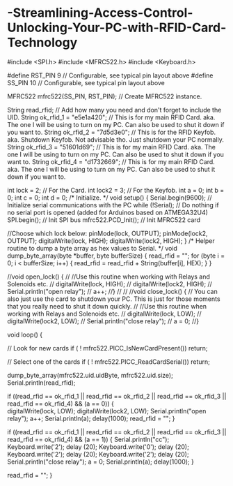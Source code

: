 # -Streamlining-Access-Control-Unlocking-Your-PC-with-RFID-Card-Technology
#include <SPI.h>
#include <MFRC522.h>
#include <Keyboard.h>

#define RST_PIN         9           // Configurable, see typical pin layout above
#define SS_PIN          10          // Configurable, see typical pin layout above

MFRC522 mfrc522(SS_PIN, RST_PIN);   // Create MFRC522 instance.

String read_rfid;                   // Add how many you need and don't forget to include the UID.
String ok_rfid_1 = "e5e1a420";      // This is for my main RFID Card. aka. The one I will be using to turn on my PC. Can also be used to shut it down if you want to.
String ok_rfid_2 = "7d5d3e0";      // This is for the RFID Keyfob. aka. Shutdown Keyfob. Not advisable tho. Just shutdown your PC normally.
String ok_rfid_3 = "51601d69";      // This is for my main RFID Card. aka. The one I will be using to turn on my PC. Can also be used to shut it down if you want to.
String ok_rfid_4 = "d1732669";      // This is for my main RFID Card. aka. The one I will be using to turn on my PC. Can also be used to shut it down if you want to.

int lock = 2;                       // For the Card.
int lock2 = 3;                      // For the Keyfob.
int a = 0;
int b = 0;
int c = 0;
int d = 0;
/*
   Initialize.
*/
void setup() {
  Serial.begin(9600);         // Initialize serial communications with the PC
  while (!Serial);            // Do nothing if no serial port is opened (added for Arduinos based on ATMEGA32U4)
  SPI.begin();                // Init SPI bus
  mfrc522.PCD_Init();         // Init MFRC522 card

  //Choose which lock below:
  pinMode(lock, OUTPUT);
  pinMode(lock2, OUTPUT);
    digitalWrite(lock, HIGH);
  digitalWrite(lock2, HIGH);
}
/*
   Helper routine to dump a byte array as hex values to Serial.
*/
void dump_byte_array(byte *buffer, byte bufferSize) {
  read_rfid = "";
  for (byte i = 0; i < bufferSize; i++) {
    read_rfid = read_rfid + String(buffer[i], HEX);
  }
}

//void open_lock() {
//  //Use this routine when working with Relays and Solenoids etc.
//  digitalWrite(lock, HIGH);
//  digitalWrite(lock2, HIGH);
//  Serial.println("open relay");
//  a++;
//}
//
//
//void close_lock() {          // You can also just use the card to shutdown your PC. This is just for those moments that you really need to shut it down quickly.
//  //Use this routine when working with Relays and Solenoids etc.
//  digitalWrite(lock, LOW);
//  digitalWrite(lock2, LOW);
//  Serial.println("close relay");
//  a = 0;
//}


void loop() {

  // Look for new cards
  if ( ! mfrc522.PICC_IsNewCardPresent())
    return;

  // Select one of the cards
  if ( ! mfrc522.PICC_ReadCardSerial())
    return;

  dump_byte_array(mfrc522.uid.uidByte, mfrc522.uid.size);
  Serial.println(read_rfid);

  if ((read_rfid == ok_rfid_1 || read_rfid == ok_rfid_2 || read_rfid == ok_rfid_3 || read_rfid == ok_rfid_4) && (a == 0)) 
  {  
    digitalWrite(lock, LOW);
    digitalWrite(lock2, LOW);
    Serial.println("open relay");
    a++;
    Serial.println(a);
    delay(1000);
    read_rfid = "";
  }
  
  if ((read_rfid == ok_rfid_1 || read_rfid == ok_rfid_2 || read_rfid == ok_rfid_3 || read_rfid == ok_rfid_4) && (a == 1)) 
  {
    Serial.println("cc");
     Keyboard.write('2');
     delay (20);
     Keyboard.write('0');
     delay (20);
     Keyboard.write('2');
     delay (20);
     Keyboard.write('2');
     delay (20);
    Serial.println("close relay");
    a = 0;
    Serial.println(a);
    delay(1000);
  }

  read_rfid = "";
}
